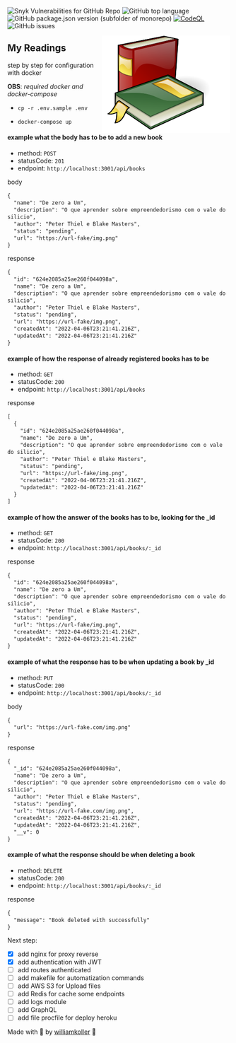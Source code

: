 ![Snyk Vulnerabilities for GitHub Repo](https://img.shields.io/snyk/vulnerabilities/github/williamkoller/my-readings)
![GitHub top language](https://img.shields.io/github/languages/top/williamkoller/my-readings)
![GitHub package.json version (subfolder of monorepo)](https://img.shields.io/github/package-json/v/williamkoller/my-readings)
[![CodeQL](https://github.com/williamkoller/my-readings/workflows/CodeQL/badge.svg)](https://github.com/williamkoller/my-readings/actions?query=workflow%3ACodeQL)
![GitHub issues](https://img.shields.io/github/issues/williamkoller/my-readings)

<img src="./img/books.png" height="220" width="290" align="right"/>

## My Readings

step by step for configuration with docker

**OBS**: *required docker and docker-compose*

- `cp -r .env.sample .env`

- `docker-compose up`

#### example what the body has to be to add a new book
- method: `POST`
- statusCode: `201`
- endpoint: `http://localhost:3001/api/books`

body
```
{
  "name": "De zero a Um",
  "description": "O que aprender sobre empreendedorismo com o vale do silicio",
  "author": "Peter Thiel e Blake Masters",
  "status": "pending",
  "url": "https://url-fake/img.png"
}
```
response
```
{
  "id": "624e2085a25ae260f044098a",
  "name": "De zero a Um",
  "description": "O que aprender sobre empreendedorismo com o vale do silicio",
  "author": "Peter Thiel e Blake Masters",
  "status": "pending",
  "url": "https://url-fake/img.png",
  "createdAt": "2022-04-06T23:21:41.216Z",
  "updatedAt": "2022-04-06T23:21:41.216Z"
}
```

#### example of how the response of already registered books has to be
- method: `GET`
- statusCode: `200`
- endpoint: `http://localhost:3001/api/books`

response
```
[
  {
    "id": "624e2085a25ae260f044098a",
    "name": "De zero a Um",
    "description": "O que aprender sobre empreendedorismo com o vale do silicio",
    "author": "Peter Thiel e Blake Masters",
    "status": "pending",
    "url": "https://url-fake/img.png",
    "createdAt": "2022-04-06T23:21:41.216Z",
    "updatedAt": "2022-04-06T23:21:41.216Z"
  }
]
```

#### example of how the answer of the books has to be, looking for the _id
- method: `GET`
- statusCode: `200`
- endpoint: `http://localhost:3001/api/books/:_id`

response
```
{
  "id": "624e2085a25ae260f044098a",
  "name": "De zero a Um",
  "description": "O que aprender sobre empreendedorismo com o vale do silicio",
  "author": "Peter Thiel e Blake Masters",
  "status": "pending",
  "url": "https://url-fake/img.png",
  "createdAt": "2022-04-06T23:21:41.216Z",
  "updatedAt": "2022-04-06T23:21:41.216Z"
}
```

#### example of what the response has to be when updating a book by _id
- method: `PUT`
- statusCode: `200`
- endpoint: `http://localhost:3001/api/books/:_id`

body
```
{
  "url": "https://url-fake.com/img.png"
}
```
response
```
{
  "_id": "624e2085a25ae260f044098a",
  "name": "De zero a Um",
  "description": "O que aprender sobre empreendedorismo com o vale do silicio",
  "author": "Peter Thiel e Blake Masters",
  "status": "pending",
  "url": "https://url-fake.com/img.png",
  "createdAt": "2022-04-06T23:21:41.216Z",
  "updatedAt": "2022-04-06T23:21:41.216Z",
  "__v": 0
}
```

#### example of what the response should be when deleting a book
- method: `DELETE`
- statusCode: `200`
- endpoint: `http://localhost:3001/api/books/:_id`

response
```
{
  "message": "Book deleted with successfully"
}
```

Next step:
- [x] add nginx for proxy reverse
- [x] add authentication with JWT
- [ ] add routes authenticated
- [ ] add makefile for automatization commands
- [ ] add AWS S3 for Upload files
- [ ] add Redis for cache some endpoints
- [ ] add logs module
- [ ] add GraphQL
- [ ] add file procfile for deploy heroku

Made with 🖤 by [williamkoller](https://github.com/williamkoller) :wave: